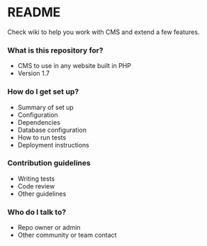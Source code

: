 # README #

Check wiki to help you work with CMS and extend a few features.

### What is this repository for? ###

* CMS to use in any website built in PHP
* Version 1.7

### How do I get set up? ###

* Summary of set up
* Configuration
* Dependencies
* Database configuration
* How to run tests
* Deployment instructions

### Contribution guidelines ###

* Writing tests
* Code review
* Other guidelines

### Who do I talk to? ###

* Repo owner or admin
* Other community or team contact